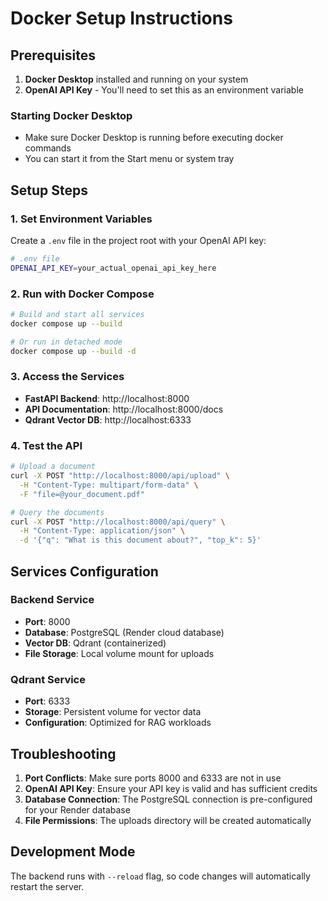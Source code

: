 # Docker Setup Instructions

## Prerequisites

1. **Docker Desktop** installed and running on your system
2. **OpenAI API Key** - You'll need to set this as an environment variable

### Starting Docker Desktop
- Make sure Docker Desktop is running before executing docker commands
- You can start it from the Start menu or system tray

## Setup Steps

### 1. Set Environment Variables

Create a `.env` file in the project root with your OpenAI API key:

```bash
# .env file
OPENAI_API_KEY=your_actual_openai_api_key_here
```

### 2. Run with Docker Compose

```bash
# Build and start all services
docker compose up --build

# Or run in detached mode
docker compose up --build -d
```

### 3. Access the Services

- **FastAPI Backend**: http://localhost:8000
- **API Documentation**: http://localhost:8000/docs
- **Qdrant Vector DB**: http://localhost:6333

### 4. Test the API

```bash
# Upload a document
curl -X POST "http://localhost:8000/api/upload" \
  -H "Content-Type: multipart/form-data" \
  -F "file=@your_document.pdf"

# Query the documents
curl -X POST "http://localhost:8000/api/query" \
  -H "Content-Type: application/json" \
  -d '{"q": "What is this document about?", "top_k": 5}'
```

## Services Configuration

### Backend Service
- **Port**: 8000
- **Database**: PostgreSQL (Render cloud database)
- **Vector DB**: Qdrant (containerized)
- **File Storage**: Local volume mount for uploads

### Qdrant Service
- **Port**: 6333
- **Storage**: Persistent volume for vector data
- **Configuration**: Optimized for RAG workloads

## Troubleshooting

1. **Port Conflicts**: Make sure ports 8000 and 6333 are not in use
2. **OpenAI API Key**: Ensure your API key is valid and has sufficient credits
3. **Database Connection**: The PostgreSQL connection is pre-configured for your Render database
4. **File Permissions**: The uploads directory will be created automatically

## Development Mode

The backend runs with `--reload` flag, so code changes will automatically restart the server.
